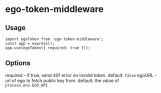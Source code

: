# ego-token-middleware
## Usage
```
import egoToken from 'ego-token-middleware';
const app = express();
app.use(egoToken({ required: true }));
```

## Options
required - if true, send 401 error on invalid token. default: `false`
egoURL - url of ego to fetch public key from. default: the value of `process.env.EGO_API`